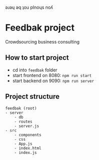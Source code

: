 ǝɹǝɥ ǝq ʇou plnoɥs noʎ

# Feedbak project
Crowdsourcing business consulting

## How to start project
- cd into `feedbak` folder
- start frontend on 8080: `npm run start`
- start backend on 9090: `npm run server`

## Project structure
```
feedbak (root)
- server
    - db
    - routes
    - server.js
- src
    - components
    - css
    - App.js
    - index.html
    - index.js

```
